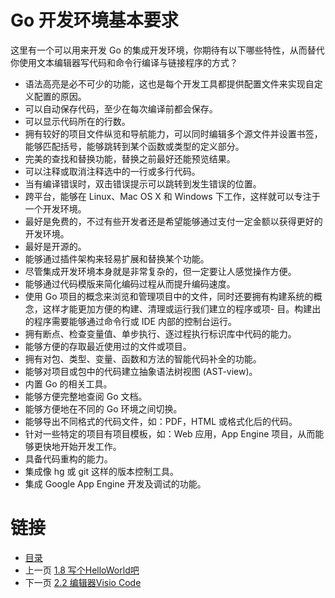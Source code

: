 # Go 开发环境基本要求

这里有一个可以用来开发 Go 的集成开发环境，你期待有以下哪些特性，从而替代你使用文本编辑器写代码和命令行编译与链接程序的方式？

- 语法高亮是必不可少的功能，这也是每个开发工具都提供配置文件来实现自定义配置的原因。
- 可以自动保存代码，至少在每次编译前都会保存。
- 可以显示代码所在的行数。
- 拥有较好的项目文件纵览和导航能力，可以同时编辑多个源文件并设置书签，能够匹配括号，能够跳转到某个函数或类型的定义部分。
- 完美的查找和替换功能，替换之前最好还能预览结果。
- 可以注释或取消注释选中的一行或多行代码。
- 当有编译错误时，双击错误提示可以跳转到发生错误的位置。
- 跨平台，能够在 Linux、Mac OS X 和 Windows 下工作，这样就可以专注于一个开发环境。
- 最好是免费的，不过有些开发者还是希望能够通过支付一定金额以获得更好的开发环境。
- 最好是开源的。
- 能够通过插件架构来轻易扩展和替换某个功能。
- 尽管集成开发环境本身就是非常复杂的，但一定要让人感觉操作方便。
- 能够通过代码模版来简化编码过程从而提升编码速度。
- 使用 Go 项目的概念来浏览和管理项目中的文件，同时还要拥有构建系统的概念，这样才能更加方便的构建、清理或运行我们建立的程序或项- 目。构建出的程序需要能够通过命令行或 IDE 内部的控制台运行。
- 拥有断点、检查变量值、单步执行、逐过程执行标识库中代码的能力。
- 能够方便的存取最近使用过的文件或项目。
- 拥有对包、类型、变量、函数和方法的智能代码补全的功能。
- 能够对项目或包中的代码建立抽象语法树视图 (AST-view)。
- 内置 Go 的相关工具。
- 能够方便完整地查阅 Go 文档。
- 能够方便地在不同的 Go 环境之间切换。
- 能够导出不同格式的代码文件，如：PDF，HTML 或格式化后的代码。
- 针对一些特定的项目有项目模板，如：Web 应用，App Engine 项目，从而能够更快地开始开发工作。
- 具备代码重构的能力。
- 集成像 hg 或 git 这样的版本控制工具。
- 集成 Google App Engine 开发及调试的功能。



# 链接
* [目录](./directory.md)
* 上一页 [1.8 写个HelloWorld吧](1-8.md)
* 下一页 [2.2 编辑器Visio Code](2-2.md)